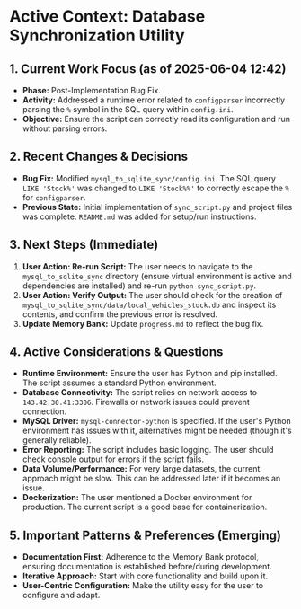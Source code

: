 # Active Context: Database Synchronization Utility

## 1. Current Work Focus (as of 2025-06-04 12:42)

-   **Phase:** Post-Implementation Bug Fix.
-   **Activity:** Addressed a runtime error related to `configparser` incorrectly parsing the `%` symbol in the SQL query within `config.ini`.
-   **Objective:** Ensure the script can correctly read its configuration and run without parsing errors.

## 2. Recent Changes & Decisions

-   **Bug Fix:** Modified `mysql_to_sqlite_sync/config.ini`. The SQL query `LIKE 'Stock%'` was changed to `LIKE 'Stock%%'` to correctly escape the `%` for `configparser`.
-   **Previous State:** Initial implementation of `sync_script.py` and project files was complete. `README.md` was added for setup/run instructions.

## 3. Next Steps (Immediate)

1.  **User Action: Re-run Script:** The user needs to navigate to the `mysql_to_sqlite_sync` directory (ensure virtual environment is active and dependencies are installed) and re-run `python sync_script.py`.
2.  **User Action: Verify Output:** The user should check for the creation of `mysql_to_sqlite_sync/data/local_vehicles_stock.db` and inspect its contents, and confirm the previous error is resolved.
3.  **Update Memory Bank:** Update `progress.md` to reflect the bug fix.

## 4. Active Considerations & Questions

-   **Runtime Environment:** Ensure the user has Python and pip installed. The script assumes a standard Python environment.
-   **Database Connectivity:** The script relies on network access to `143.42.30.41:3306`. Firewalls or network issues could prevent connection.
-   **MySQL Driver:** `mysql-connector-python` is specified. If the user's Python environment has issues with it, alternatives might be needed (though it's generally reliable).
-   **Error Reporting:** The script includes basic logging. The user should check console output for errors if the script fails.
-   **Data Volume/Performance:** For very large datasets, the current approach might be slow. This can be addressed later if it becomes an issue.
-   **Dockerization:** The user mentioned a Docker environment for production. The current script is a good base for containerization.

## 5. Important Patterns & Preferences (Emerging)

-   **Documentation First:** Adherence to the Memory Bank protocol, ensuring documentation is established before/during development.
-   **Iterative Approach:** Start with core functionality and build upon it.
-   **User-Centric Configuration:** Make the utility easy for the user to configure and adapt.
